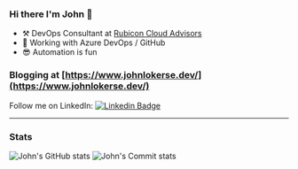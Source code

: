 

### Hi there I'm John 👋

 - ⚒ DevOps Consultant at [Rubicon Cloud Advisors](https://rubicon.nl/)
 - 🚀 Working with Azure DevOps / GitHub
 - 😎 Automation is fun

### Blogging at [https://www.johnlokerse.dev/](https://www.johnlokerse.dev/)

Follow me on LinkedIn: [![Linkedin Badge](https://img.shields.io/badge/-johnlokerse-blue?style=flat&logo=Linkedin&logoColor=white&link=https://www.linkedin.com/in/johnlokerse/)](https://www.linkedin.com/in/johnlokerse/)

---
### Stats

![John's GitHub stats](https://github-readme-stats.vercel.app/api?username=johnlokerse&show_icons=true&theme=onedark)
![John's Commit stats](https://github-profile-summary-cards.vercel.app/api/cards/profile-details?username=johnlokerse&theme=github_dark)
